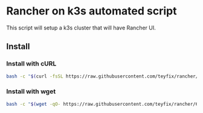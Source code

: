 # Rancher on k3s automated script

This script will setup a k3s cluster that will have Rancher UI.

## Install

### Install with cURL

```sh
bash -c "$(curl -fsSL https://raw.githubusercontent.com/teyfix/rancher/6fbef10092b553d4c67c794a1330e14de1acc58e/install.sh)"
```

### Install with wget

```sh
bash -c "$(wget -qO- https://raw.githubusercontent.com/teyfix/rancher/6fbef10092b553d4c67c794a1330e14de1acc58e/install.sh)"
```
